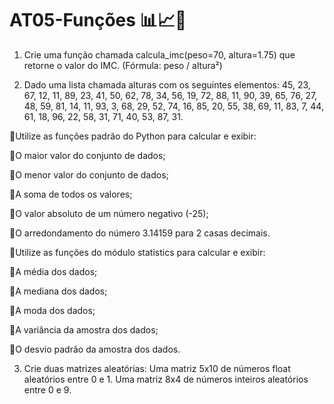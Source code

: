 # AT05-Funções 📊📈📌


1) Crie uma função chamada calcula_imc(peso=70, altura=1.75) que retorne o valor do IMC.
(Fórmula: peso / altura²)

2) Dado uma lista chamada alturas com os seguintes elementos: 45, 23, 67, 12, 11, 89, 23, 41, 50, 62, 78, 34, 56, 19, 72, 88, 11, 90, 39, 65, 76, 27, 48, 59, 81, 14, 11, 93, 3, 68, 29, 52, 74, 16, 85, 20, 55, 38, 69, 11, 83, 7, 44, 61, 18, 96, 22, 58, 31, 71, 40, 53, 87, 31.


🔶Utilize as funções padrão do Python para calcular e exibir:

🔸O maior valor do conjunto de dados;

🔸O menor valor do conjunto de dados;

🔸A soma de todos os valores;

🔸O valor absoluto de um número negativo (-25);

🔸O arredondamento do número 3.14159 para 2 casas decimais.


🔶Utilize as funções do módulo statistics para calcular e exibir:

🔸A média dos dados;

🔸A mediana dos dados;

🔸A moda dos dados;

🔸A variância da amostra dos dados;

🔸O desvio padrão da amostra dos dados.


3) Crie duas matrizes aleatórias:
Uma matriz 5x10 de números float aleatórios entre 0 e 1.
Uma matriz 8x4 de números inteiros aleatórios entre 0 e 9.
